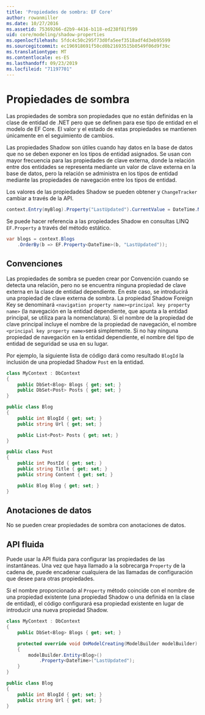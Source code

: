 ```yaml
---
title: 'Propiedades de sombra: EF Core'
author: rowanmiller
ms.date: 10/27/2016
ms.assetid: 75369266-d2b9-4416-b118-ed238f81f599
uid: core/modeling/shadow-properties
ms.openlocfilehash: 5fdc4c50c295f73d0fa5eef3518adf4d3eb95599
ms.sourcegitcommit: ec196918691f50cd0b21693515b0549f06d9f39c
ms.translationtype: MT
ms.contentlocale: es-ES
ms.lasthandoff: 09/23/2019
ms.locfileid: "71197701"
---
```

# <a name="shadow-properties"></a>Propiedades de sombra

Las propiedades de sombra son propiedades que no están definidas en la clase de entidad de .NET pero que se definen para ese tipo de entidad en el modelo de EF Core. El valor y el estado de estas propiedades se mantienen únicamente en el seguimiento de cambios.

Las propiedades Shadow son útiles cuando hay datos en la base de datos que no se deben exponer en los tipos de entidad asignados. Se usan con mayor frecuencia para las propiedades de clave externa, donde la relación entre dos entidades se representa mediante un valor de clave externa en la base de datos, pero la relación se administra en los tipos de entidad mediante las propiedades de navegación entre los tipos de entidad.

Los valores de las propiedades Shadow se pueden obtener y `ChangeTracker` cambiar a través de la API.

``` csharp
context.Entry(myBlog).Property("LastUpdated").CurrentValue = DateTime.Now;
```

Se puede hacer referencia a las propiedades Shadow en consultas LINQ `EF.Property` a través del método estático.

``` csharp
var blogs = context.Blogs
    .OrderBy(b => EF.Property<DateTime>(b, "LastUpdated"));
```

## <a name="conventions"></a>Convenciones

Las propiedades de sombra se pueden crear por Convención cuando se detecta una relación, pero no se encuentra ninguna propiedad de clave externa en la clase de entidad dependiente. En este caso, se introducirá una propiedad de clave externa de sombra. La propiedad Shadow Foreign Key se denominará `<navigation property name><principal key property name>` (la navegación en la entidad dependiente, que apunta a la entidad principal, se utiliza para la nomenclatura). Si el nombre de la propiedad de clave principal incluye el nombre de la propiedad de navegación, el nombre `<principal key property name>`será simplemente. Si no hay ninguna propiedad de navegación en la entidad dependiente, el nombre del tipo de entidad de seguridad se usa en su lugar.

Por ejemplo, la siguiente lista de código dará como resultado `BlogId` la inclusión de una propiedad Shadow `Post` en la entidad.

<!-- [!code-csharp[Main](samples/core/Modeling/Conventions/ShadowForeignKey.cs)] -->
``` csharp
class MyContext : DbContext
{
    public DbSet<Blog> Blogs { get; set; }
    public DbSet<Post> Posts { get; set; }
}

public class Blog
{
    public int BlogId { get; set; }
    public string Url { get; set; }

    public List<Post> Posts { get; set; }
}

public class Post
{
    public int PostId { get; set; }
    public string Title { get; set; }
    public string Content { get; set; }

    public Blog Blog { get; set; }
}
```

## <a name="data-annotations"></a>Anotaciones de datos

No se pueden crear propiedades de sombra con anotaciones de datos.

## <a name="fluent-api"></a>API fluida

Puede usar la API fluida para configurar las propiedades de las instantáneas. Una vez que haya llamado a la sobrecarga `Property` de la cadena de, puede encadenar cualquiera de las llamadas de configuración que desee para otras propiedades.

Si el nombre proporcionado al `Property` método coincide con el nombre de una propiedad existente (una propiedad Shadow o una definida en la clase de entidad), el código configurará esa propiedad existente en lugar de introducir una nueva propiedad Shadow.

<!-- [!code-csharp[Main](samples/core/Modeling/FluentAPI/ShadowProperty.cs?highlight=7,8)] -->
``` csharp
class MyContext : DbContext
{
    public DbSet<Blog> Blogs { get; set; }

    protected override void OnModelCreating(ModelBuilder modelBuilder)
    {
        modelBuilder.Entity<Blog>()
            .Property<DateTime>("LastUpdated");
    }
}

public class Blog
{
    public int BlogId { get; set; }
    public string Url { get; set; }
}
```
